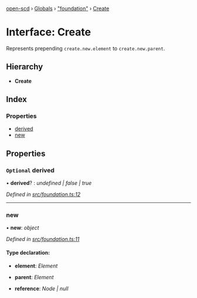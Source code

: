 [open-scd](../README.md) › [Globals](../globals.md) › ["foundation"](../modules/_foundation_.md) › [Create](_foundation_.create.md)

# Interface: Create

Represents prepending `create.new.element` to `create.new.parent`.

## Hierarchy

* **Create**

## Index

### Properties

* [derived](_foundation_.create.md#optional-derived)
* [new](_foundation_.create.md#new)

## Properties

### `Optional` derived

• **derived**? : *undefined | false | true*

*Defined in [src/foundation.ts:12](https://github.com/openscd/open-scd/blob/e0075da/src/foundation.ts#L12)*

___

###  new

• **new**: *object*

*Defined in [src/foundation.ts:11](https://github.com/openscd/open-scd/blob/e0075da/src/foundation.ts#L11)*

#### Type declaration:

* **element**: *Element*

* **parent**: *Element*

* **reference**: *Node | null*
